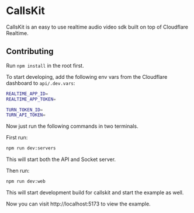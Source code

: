 # CallsKit

CallsKit is an easy to use realtime audio video sdk built on top of Cloudflare Realtime.

## Contributing

Run `npm install` in the root first.

To start developing, add the following env vars from the Cloudflare dashboard to `api/.dev.vars`:

```sh
REALTIME_APP_ID=
REALTIME_APP_TOKEN=

TURN_TOKEN_ID=
TURN_API_TOKEN=
```

Now just run the following commands in two terminals.

First run:

```sh
npm run dev:servers
```

This will start both the API and Socket server.

Then run:

```sh
npm run dev:web
```

This will start development build for callskit and start the example as well.

Now you can visit http://localhost:5173 to view the example.
